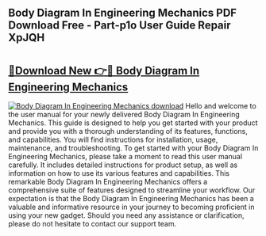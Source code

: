 ## Body Diagram In Engineering Mechanics PDF Download Free - Part-p1o User Guide Repair XpJQH

# <h2><a href="http://dflexz.blite.top/?on=Body+Diagram+In+Engineering+Mechanics">🔗Download New 👉🔴 Body Diagram In Engineering Mechanics</a></h2>

[![Body Diagram In Engineering Mechanics download](https://i.imgur.com/lujVjoI.png)](http://dflexz.blite.top/?on=Body+Diagram+In+Engineering+Mechanics)
Hello and welcome to the user manual for your newly delivered Body Diagram In Engineering Mechanics. This guide is designed to help you get started with your product and provide you with a thorough understanding of its features, functions, and capabilities. You will find instructions for installation, usage, maintenance, and troubleshooting. To get started with your Body Diagram In Engineering Mechanics, please take a moment to read this user manual carefully. It includes detailed instructions for product setup, as well as information on how to use its various features and capabilities. This remarkable Body Diagram In Engineering Mechanics offers a comprehensive suite of features designed to streamline your workflow. Our expectation is that the Body Diagram In Engineering Mechanics has been a valuable and informative resource in your journey to becoming proficient in using your new gadget. Should you need any assistance or clarification, please do not hesitate to contact our support team.
